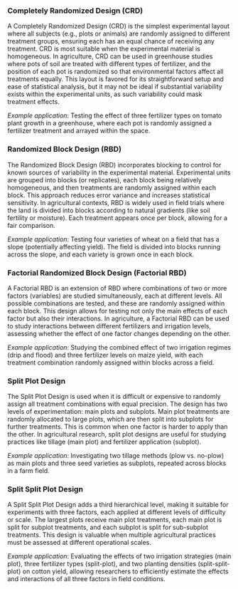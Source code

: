 
### Completely Randomized Design (CRD)

A Completely Randomized Design (CRD) is the simplest experimental layout where all subjects (e.g., plots or animals) are randomly assigned to different treatment groups, ensuring each has an equal chance of receiving any treatment. CRD is most suitable when the experimental material is homogeneous. In agriculture, CRD can be used in greenhouse studies where pots of soil are treated with different types of fertilizer, and the position of each pot is randomized so that environmental factors affect all treatments equally. This layout is favored for its straightforward setup and ease of statistical analysis, but it may not be ideal if substantial variability exists within the experimental units, as such variability could mask treatment effects.

*Example application*: Testing the effect of three fertilizer types on tomato plant growth in a greenhouse, where each pot is randomly assigned a fertilizer treatment and arrayed within the space.

### Randomized Block Design (RBD)

The Randomized Block Design (RBD) incorporates blocking to control for known sources of variability in the experimental material. Experimental units are grouped into blocks (or replicates), each block being relatively homogeneous, and then treatments are randomly assigned within each block. This approach reduces error variance and increases statistical sensitivity. In agricultural contexts, RBD is widely used in field trials where the land is divided into blocks according to natural gradients (like soil fertility or moisture). Each treatment appears once per block, allowing for a fair comparison.

*Example application*: Testing four varieties of wheat on a field that has a slope (potentially affecting yield). The field is divided into blocks running across the slope, and each variety is grown once in each block.

### Factorial Randomized Block Design (Factorial RBD)

A Factorial RBD is an extension of RBD where combinations of two or more factors (variables) are studied simultaneously, each at different levels. All possible combinations are tested, and these are randomly assigned within each block. This design allows for testing not only the main effects of each factor but also their interactions. In agriculture, a Factorial RBD can be used to study interactions between different fertilizers and irrigation levels, assessing whether the effect of one factor changes depending on the other.

*Example application*: Studying the combined effect of two irrigation regimes (drip and flood) and three fertilizer levels on maize yield, with each treatment combination randomly assigned within blocks across a field.

### Split Plot Design

The Split Plot Design is used when it is difficult or expensive to randomly assign all treatment combinations with equal precision. The design has two levels of experimentation: main plots and subplots. Main plot treatments are randomly allocated to large plots, which are then split into subplots for further treatments. This is common when one factor is harder to apply than the other. In agricultural research, split plot designs are useful for studying practices like tillage (main plot) and fertilizer application (subplot).

*Example application*: Investigating two tillage methods (plow vs. no-plow) as main plots and three seed varieties as subplots, repeated across blocks in a farm field.

### Split Split Plot Design

A Split Split Plot Design adds a third hierarchical level, making it suitable for experiments with three factors, each applied at different levels of difficulty or scale. The largest plots receive main plot treatments, each main plot is split for subplot treatments, and each subplot is split for sub-subplot treatments. This design is valuable when multiple agricultural practices must be assessed at different operational scales.

*Example application*: Evaluating the effects of two irrigation strategies (main plot), three fertilizer types (split-plot), and two planting densities (split-split-plot) on cotton yield, allowing researchers to efficiently estimate the effects and interactions of all three factors in field conditions.

